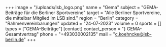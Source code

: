 +++
image = "/uploads/lsb_logo.png"
name = "Gema"
subject = "GEMA-Beiträge für die Berliner Sportvereine"
target = "Alle Berliner Sportvereine, die mittelbar Mitglied im LSB sind."
region = "Berlin"
category = "Rahmenvereinbarungen"
updated = "24-07-2023"
volume = 0
sports = []
types = ["GEMA-Beiträge"]
[contact]
contact_person = "} GEMA-Gesamtvertrag"
phone = "+493030002135"
mail = "c.koehncke@lsb-berlin.de"
+++